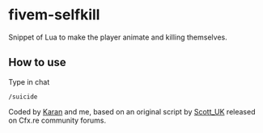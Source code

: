# fivem-selfkill
Snippet of Lua to make the player animate and killing themselves.

How to use
-----------
Type in chat
```
/suicide
```

Coded by [Karan](https://github.com/K4RAN06) and me, based on an original script by [Scott_UK](https://forum.cfx.re/u/Scott_UK) released on Cfx.re community forums.
